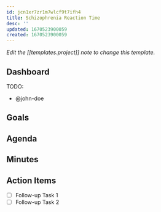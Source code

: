 ```yaml
---
id: jcn1xr7zr1m7wlcf9t7ifh4
title: Schizophrenia Reaction Time
desc: ''
updated: 1670523900059
created: 1670523900059
---
```


_Edit the [[templates.project]] note to change this template._

## Dashboard

TODO:

<!-- Meeting attendees. If you prefix users with an '@', you can then optionally click Ctrl+Enter to create a note for that user. -->

- @john-doe

## Goals

<!-- Main objectives of the meeting -->

## Agenda

<!-- Agenda to be covered in the meeting -->

## Minutes

<!-- Notes of discussion occurring during the meeting -->

## Action Items

<!-- You can add any follow up items here. If they require more detail, you can use `Create Task Note` to create each follow up item as a separate note. -->

- [ ] Follow-up Task 1
- [ ] Follow-up Task 2
